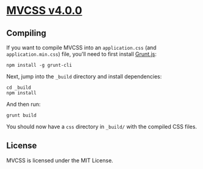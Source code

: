 [MVCSS v4.0.0](http://mvcss.github.com)
=======================================

Compiling
---------

If you want to compile MVCSS into an `application.css` (and `application.min.css`)
file, you'll need to first install [Grunt.js](http://gruntjs.com):

```shell
npm install -g grunt-cli
```

Next, jump into the `_build` directory and install dependencies:

```shell
cd _build
npm install
```

And then run:

```shell
grunt build
```

You should now have a `css` directory in `_build/` with the compiled CSS files.

License
-------

MVCSS is licensed under the MIT License.

